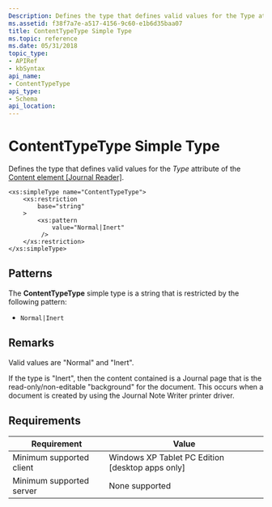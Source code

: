 ```yaml
---
Description: Defines the type that defines valid values for the Type attribute of the Content element \[Journal Reader\].
ms.assetid: f38f7a7e-a517-4156-9c60-e1b6d35baa07
title: ContentTypeType Simple Type
ms.topic: reference
ms.date: 05/31/2018
topic_type: 
- APIRef
- kbSyntax
api_name: 
- ContentTypeType
api_type: 
- Schema
api_location: 
---
```


# ContentTypeType Simple Type

Defines the type that defines valid values for the *Type* attribute of the [Content element \[Journal Reader\]](content-element--journal-reader.md).

``` syntax
<xs:simpleType name="ContentTypeType">
    <xs:restriction
        base="string"
    >
        <xs:pattern
            value="Normal|Inert"
         />
    </xs:restriction>
</xs:simpleType>
```

## Patterns

The **ContentTypeType** simple type is a string that is restricted by the following pattern:

-   `Normal|Inert`

## Remarks

Valid values are "Normal" and "Inert".

If the type is "Inert", then the content contained is a Journal page that is the read-only/non-editable "background" for the document. This occurs when a document is created by using the Journal Note Writer printer driver.

## Requirements



| Requirement | Value |
|-------------------------------------|---------------------------------------------------------------|
| Minimum supported client<br/> | Windows XP Tablet PC Edition \[desktop apps only\]<br/> |
| Minimum supported server<br/> | None supported<br/>                                     |



 

 




